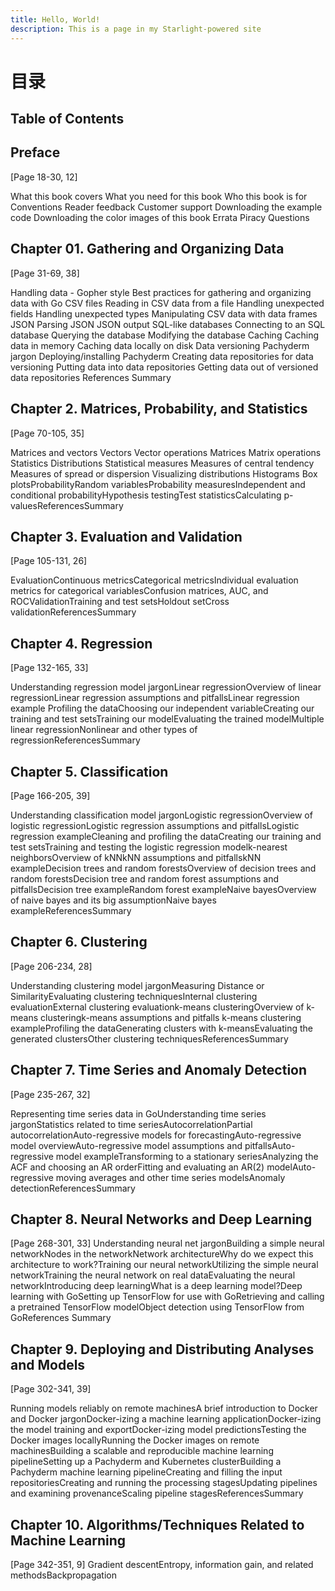```yaml
---
title: Hello, World!
description: This is a page in my Starlight-powered site
---
```


# 目录

## Table of Contents

## Preface

[Page 18-30, 12]

 What this book covers
 What you need for this book
 Who this book is for
 Conventions
 Reader feedback
 Customer support
  Downloading the example code
  Downloading the color images of this book
  Errata
  Piracy
  Questions

## Chapter 01. Gathering and Organizing Data

[Page 31-69, 38]

 Handling data - Gopher style
 Best practices for gathering and organizing data with Go
 CSV files
  Reading in CSV data from a file
  Handling unexpected fields
  Handling unexpected types
  Manipulating
  CSV data with data frames
 JSON
  Parsing JSON
  JSON output
 SQL-like databases
  Connecting to an SQL database
  Querying the database
  Modifying the database
 Caching
  Caching data in memory
  Caching data locally on disk
  Data versioning
  Pachyderm jargon
  Deploying/installing Pachyderm
  Creating data repositories for data versioning
  Putting data into data repositories
  Getting data out of versioned data repositories
 References
 Summary

## Chapter 2. Matrices, Probability, and Statistics

[Page 70-105, 35]

 Matrices and vectors
  Vectors
  Vector operations
  Matrices
  Matrix operations
 Statistics
  Distributions
  Statistical measures
   Measures of central tendency
   Measures of spread or dispersion
  Visualizing distributions
   Histograms
   Box plotsProbabilityRandom variablesProbability measuresIndependent and conditional probabilityHypothesis testingTest statisticsCalculating p-valuesReferencesSummary

## Chapter 3. Evaluation and Validation

[Page 105-131, 26]

 EvaluationContinuous metricsCategorical metricsIndividual evaluation metrics for categorical variablesConfusion matrices, AUC, and ROCValidationTraining and test setsHoldout setCross validationReferencesSummary

## Chapter 4. Regression

[Page 132-165, 33]

 Understanding regression model jargonLinear regressionOverview of linear regressionLinear regression assumptions and pitfallsLinear regression example
 Profiling the dataChoosing our independent variableCreating our training and test setsTraining our modelEvaluating the trained modelMultiple linear regressionNonlinear and other types of regressionReferencesSummary

## Chapter 5. Classification

[Page 166-205, 39]

 Understanding classification model jargonLogistic regressionOverview of logistic regressionLogistic regression assumptions and pitfallsLogistic regression exampleCleaning and profiling the dataCreating our training and test setsTraining and testing the logistic regression modelk-nearest neighborsOverview of kNNkNN assumptions and pitfallskNN exampleDecision trees and random forestsOverview of decision trees and random forestsDecision tree and random forest assumptions and pitfallsDecision tree exampleRandom forest exampleNaive bayesOverview of naive bayes and its big assumptionNaive bayes exampleReferencesSummary

## Chapter 6. Clustering

[Page 206-234, 28]

 Understanding clustering model jargonMeasuring Distance or SimilarityEvaluating clustering techniquesInternal clustering evaluationExternal clustering evaluationk-means clusteringOverview of k-means clusteringk-means assumptions and pitfalls
k-means clustering exampleProfiling the dataGenerating clusters with k-meansEvaluating the generated clustersOther clustering techniquesReferencesSummary

## Chapter 7. Time Series and Anomaly Detection

[Page 235-267, 32]

 Representing time series data in GoUnderstanding time series jargonStatistics related to time seriesAutocorrelationPartial autocorrelationAuto-regressive models for forecastingAuto-regressive model overviewAuto-regressive model assumptions and pitfallsAuto-regressive model exampleTransforming to a stationary seriesAnalyzing the ACF and choosing an AR orderFitting and evaluating an AR(2) modelAuto-regressive moving averages and other time series modelsAnomaly detectionReferencesSummary

## Chapter 8. Neural Networks and Deep Learning

[Page 268-301, 33]
 Understanding neural net jargonBuilding a simple neural networkNodes in the networkNetwork architectureWhy do we expect this architecture to work?Training our neural networkUtilizing the simple neural networkTraining the neural network on real dataEvaluating the neural networkIntroducing deep learningWhat is a deep learning model?Deep learning with GoSetting up TensorFlow for use with GoRetrieving and calling a pretrained TensorFlow modelObject detection using TensorFlow from GoReferences
 Summary

## Chapter 9. Deploying and Distributing Analyses and Models

[Page 302-341, 39]

 Running models reliably on remote machinesA brief introduction to Docker and Docker jargonDocker-izing a machine learning applicationDocker-izing the model training and exportDocker-izing model predictionsTesting the Docker images locallyRunning the Docker images on remote machinesBuilding a scalable and reproducible machine learning pipelineSetting up a Pachyderm and Kubernetes clusterBuilding a Pachyderm machine learning pipelineCreating and filling the input repositoriesCreating and running the processing stagesUpdating pipelines and examining provenanceScaling pipeline stagesReferencesSummary

## Chapter 10. Algorithms/Techniques Related to Machine Learning

[Page 342-351, 9]
 Gradient descentEntropy, information gain, and related methodsBackpropagation
